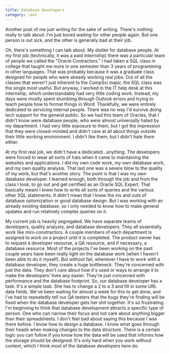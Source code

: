 ```yaml
---
title: Database Developers
category: rant
---
```

Another post of me just writing for the sake of writing. There's nothing really to talk about. I'm just bored waiting for other people again. But one person is out sick, and the other is generally bad at their job.

Oh, there's something I can talk about. My dislike for database people. At my first job (technically, it was a paid internship) there was a particular team of people we called the "Oracle Contractors." I had taken a SQL class in college that taught me more in one semester than 3 years of programming in other languages. That was probably because it was a graduate class designed for people who were already working real jobs. Out of all the classes that weren't just inherent to the CompSci major, the SQL class was the single most useful. But anyway, I worked in the IT help desk at this internship, which understandably had very little coding work. Instead, my days were mostly spent stumbling through Outlook errors and trying to teach people how to format things in Word. Thankfully, we were entirely dedicated to servicing internal people. There was no way I'd survive doing tech support for the general public. So we had this team of Oracles, that I didn't know were database people, who were almost universally hated by my department. I had very little exposure to them, but I got the impression that they were closed-minded and didn't care at all about things outside their little working environment. I didn't like them, but I didn't hate them either.

At my first real job, we didn't have a dedicated...anything. The developers were forced to wear all sorts of hats when it came to maintaining the websites and applications. I did my own code work, my own database work, and my own quality analysis. That last one was a severe blow to the quality of my work, but that's another story. The point is that I was my own database developer. I learned enough, both through the job and from the class I took, to go out and get certified as an Oracle SQL Expert. That basically meant I knew how to write all sorts of queries and the various other SQL statements. It didn't mean that I knew the ins and outs of database optomization or good database design. But I was working with an already existing database, so I only needed to know how to make general updates and run relatively complex queries on it.

My current job is heavily segregated. We have separate teams of developers, quality analysts, and database developers. They all essentially work like mini-constractors. A couple members of each department is assigned to work on a project until it is completed. The product owner has to request a developer resourse, a QA resource, and if necessary, a database resource. Most of the projects I've been working on the past couple years have been really light on the database work (when I haven't been able to do it myself). But without fail, whenever I have to work with a database developer, they create a huge bottleneck. They're concerned with just the data. They don't care about how it's used or ways to arrange it to make the developers' lives any easier. They're just concerned with performance and the database footprint. So, our database developer has a task. It's a simple task. She has to change a 2 to a 3 and fill in some URL data fields. We've been waiting for almost a week for this to get done, and I've had to repeatedly tell our QA testers that the bugs they're finding will be fixed when the database developer gets her shit together. It's so frustrating. I'm beginning to think that database development attracts a specific type of person. One who can narrow their focus and not care about anything bigger than their spreadsheets. I don't feel bad about saying this because I was there before. I know how to design a database. I know what goes through their heads when making changes to the data structure. There is a certain logic you can follow if you know how the data will be used that informs how the storage should be designed. It's only hard when you work without context, which I think most of the database developers here do.